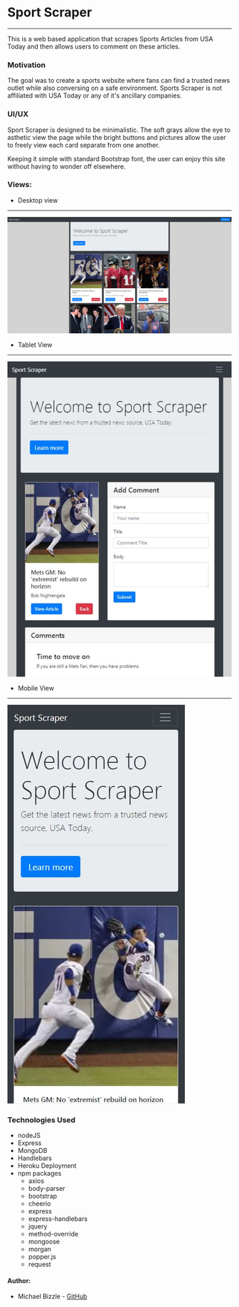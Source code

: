 # Sport Scraper
***
This is a web based application that scrapes Sports Articles from USA Today and then allows users to comment on these articles. 

### Motivation

The goal was to create a sports website where fans can find a trusted news outlet while also conversing on a safe environment. Sports Scraper is not affiliated with USA Today or any of it's ancillary companies.

### UI/UX

Sport Scraper is designed to be minimalistic. The soft grays allow the eye to asthetic view the page while the bright buttons and pictures allow the user to freely view each card separate from one another. 

Keeping it simple with standard Bootstrap font, the user can enjoy this site without having to wonder off elsewhere. 

### Views:
* Desktop view 
***

![Desktop View](/public/images/screenshots/desktop.JPG)


* Tablet View
***

![Tablet View](/public/images/screenshots/tablet.JPG)


* Mobile View
***

![Mobile View](/public/images/screenshots/mobile.JPG)



### Technologies Used 
* nodeJS
* Express
* MongoDB
* Handlebars
* Heroku Deployment 
* npm packages
    * axios
    * body-parser
    * bootstrap
    * cheerio
    * express
    * express-handlebars
    * jquery
    * method-override
    * mongoose
    * morgan
    * popper.js
    * request

#### Author:
* Michael Bizzle - [GitHub](https://github.com/mbizzle1464)
